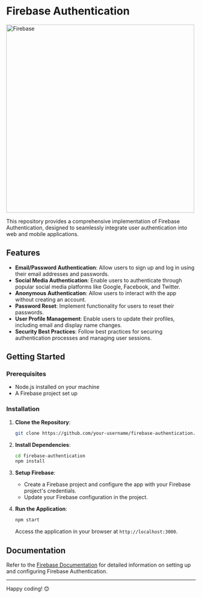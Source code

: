# Firebase Authentication

<img src="https://firebase.google.com/images/social.png" alt="Firebase" width="500px">

This repository provides a comprehensive implementation of Firebase Authentication, designed to seamlessly integrate user authentication into web and mobile applications.

## Features

- **Email/Password Authentication**: Allow users to sign up and log in using their email addresses and passwords.
- **Social Media Authentication**: Enable users to authenticate through popular social media platforms like Google, Facebook, and Twitter.
- **Anonymous Authentication**: Allow users to interact with the app without creating an account.
- **Password Reset**: Implement functionality for users to reset their passwords.
- **User Profile Management**: Enable users to update their profiles, including email and display name changes.
- **Security Best Practices**: Follow best practices for securing authentication processes and managing user sessions.

## Getting Started

### Prerequisites

- Node.js installed on your machine
- A Firebase project set up

### Installation

1. **Clone the Repository**:
    ```bash
    git clone https://github.com/your-username/firebase-authentication.git
    ```
2. **Install Dependencies**:
    ```bash
    cd firebase-authentication
    npm install
    ```
3. **Setup Firebase**:
    - Create a Firebase project and configure the app with your Firebase project's credentials.
    - Update your Firebase configuration in the project.

4. **Run the Application**:
    ```bash
    npm start
    ```
    Access the application in your browser at `http://localhost:3000`.

## Documentation

Refer to the [Firebase Documentation](https://firebase.google.com/docs/auth) for detailed information on setting up and configuring Firebase Authentication.

---

Happy coding! 😊
